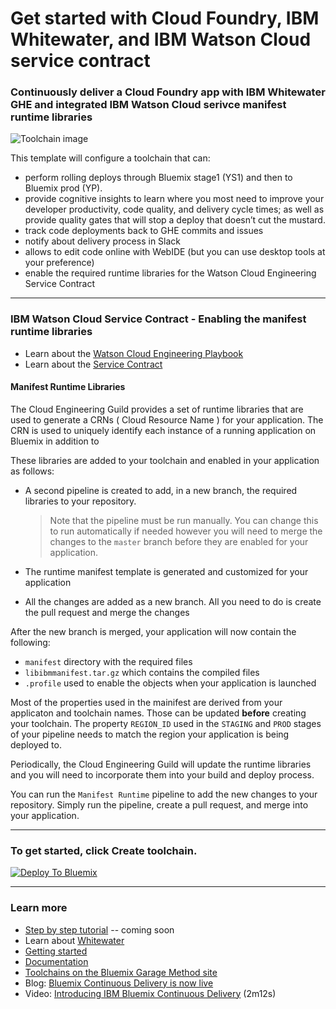 # Get started with Cloud Foundry, IBM Whitewater, and IBM Watson Cloud service contract

### Continuously deliver a Cloud Foundry app with IBM Whitewater GHE and integrated IBM Watson Cloud serivce manifest runtime libraries

![Toolchain image](.bluemix/toolchain.png)

This template will configure a toolchain that can:
* perform rolling deploys through Bluemix stage1 (YS1) and then to Bluemix prod (YP).
* provide cognitive insights to learn where you most need to improve your developer productivity, code quality, and delivery cycle times; as well as provide quality gates that will stop a deploy that doesn’t cut the mustard.
* track code deployments back to GHE commits and issues
* notify about delivery process in Slack
* allows to edit code online with WebIDE (but you can use desktop tools at your preference)
* enable the required 
runtime libraries for the Watson Cloud Engineering Service Contract

---

### IBM Watson Cloud Service Contract - Enabling the manifest runtime libraries

* Learn about the [Watson Cloud Engineering Playbook](https://pages.github.ibm.com/the-playbook/index.html)
* Learn about the [Service Contract](https://pages.github.ibm.com/CloudEngineering/service_contract/)

#### Manifest Runtime Libraries

The Cloud Engineering Guild provides a set of runtime libraries that are used to generate a CRNs ( Cloud Resource Name ) for your application.  The CRN is used to uniquely identify each instance of a running application on Bluemix in addition to 

These libraries are added to your toolchain and enabled in your application as follows:

* A second pipeline is created to add, in a new branch, the required libraries to your repository.
    > Note that the pipeline must be run manually.  You can change this to run automatically if needed however you will need to merge the changes to the `master` branch before they are enabled for your application.

* The runtime manifest template is generated and customized for your application
* All the changes are added as a new branch.  All you need to do is create the pull request and merge the changes

After the new branch is merged, your application will now contain the following:
  * `manifest` directory with the required files
  * `libibmmanifest.tar.gz` which contains the compiled files
  * `.profile` used to enable the objects when your application is launched

Most of the properties used in the mainifest are derived from your applicaton and toolchain names.  Those can be updated **before** creating your toolchain.  The property `REGION_ID` used in the `STAGING` and `PROD` stages of your pipeline needs to match the region your application is being deployed to.

Periodically, the Cloud Engineering Guild will update the runtime libraries and you will need to incorporate them into your build and deploy process.

You can run the `Manifest Runtime` pipeline to add the new changes to your repository.  Simply run the pipeline, create a pull request, and merge into your application.

---

### To get started, click **Create toolchain**.

[![Deploy To Bluemix](https://console.bluemix.net/devops/graphics/create_toolchain_button.png)](https://console.bluemix.net/devops/setup/deploy/?repository=https://github.com/open-toolchain/cf-ceg-toolchain)

---
### Learn more

* [Step by step tutorial]() -- coming soon
* Learn about [Whitewater](https://whitewater.ibm.com)
* [Getting started](https://bluemix.net/devops)
* [Documentation](https://console.bluemix.net/docs/services/ContinuousDelivery/index.html?pos=2)
* [Toolchains on the Bluemix Garage Method site](https://www.ibm.com/devops/method/category/tools)
* Blog: [Bluemix Continuous Delivery is now live](https://www.ibm.com/blogs/bluemix/2016/11/bluemix-continuous-delivery-is-now-live/)
* Video: [Introducing IBM Bluemix Continuous Delivery](https://www.youtube.com/watch?v=QPSAZ64APpc&feature=youtu.be) (2m12s)

